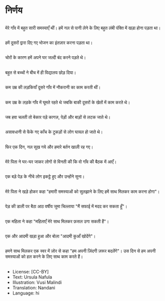 # निर्णय

##
मेरे गाँव में बहुत सारी समस्याएँ थीं। हमें नल से पानी लेने के लिए बहुत लंबी पंक्ति में खड़ा होना पड़ता था।

##
हमें दूसरों द्वारा दिए गए भोजन का इंतज़ार करना पड़ता था।

##
चोरों के कारण हमें अपने घर जल्दी बंद करने पड़ते थे।

##
बहुत से बच्चों ने बीच में ही विद्यालय छोड़ दिया।

##
कम उम्र की लड़कियाँ दूसरे गाँव में नौकरानी का काम करती थीं।

##
कम उम्र के लड़के गाँव में घूमते रहते थे जबकि बाकी दूसरों के खेतों में काम करते थे।

##
जब हवा चलती तो बेकार पड़े कागज़, पेड़ों और बाड़ों से लटक जाते थे।

##
असावधानी से फेंके गए काँच के टुकड़ों से लोग घायल हो जाते थे।

##
फिर एक दिन, नल सूख गये और हमारे बर्तन खाली रह गए।

##
मेरे पिता ने घर-घर जाकर लोगों से विनती की कि वो गाँव की बैठक में आएँ।

##
एक बड़े पेड़ के नीचे लोग इकट्ठे हुए और उन्होंने सुना।

##
मेरे पिता ने खड़े होकर कहा "हमारी समस्याओं को सुलझाने के लिए हमें साथ मिलकर काम करना होगा"।

##
पेड़ की डाली पर बैठा आठ वर्षीय जुमा चिल्लाया "मैं सफाई में मदद कर सकता हूँ"।

##

एक महिला ने कहा "महिलाएँ मेरे साथ मिलकर फ़सल उगा सकती हैं"।

##
एक और आदमी खड़ा हुआ और बोला "आदमी कुआँ खोदेंगे"।

##
हमने साथ मिलकर एक स्वर में ज़ोर से कहा "हम अपनी ज़िंदगी ज़रूर बदलेंगे"। उस दिन से हम अपनी समस्याओं को हल करने के लिए साथ काम करते हैं।

##
* License: [CC-BY]
* Text: Ursula Nafula
* Illustration: Vusi Malindi
* Translation: Nandani
* Language: hi
